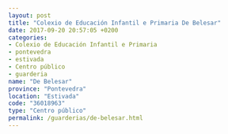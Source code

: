 ```yaml
---
layout: post
title: "Colexio de Educación Infantil e Primaria De Belesar"
date: 2017-09-20 20:57:05 +0200
categories:
- Colexio de Educación Infantil e Primaria
- pontevedra
- estivada
- Centro público
- guarderia
name: "De Belesar"
province: "Pontevedra"
location: "Estivada"
code: "36018963"
type: "Centro público"
permalink: /guarderias/de-belesar.html
---
```

